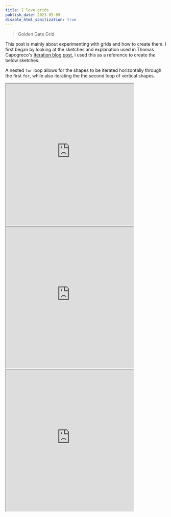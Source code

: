 ```yaml
---
title: I love grids
publish_date: 2023-05-09
disable_html_sanitization: true
---
```

> Golden Gate Grid

This post is mainly about experimenting with grids and how to create them.  I first began by looking at the sketches and explanation used in Thomas Capogreco's [Iteration blog post](http://thomas.capogre.co/rmit/ccs/2022/08/21/iteration.html), i used this as a reference to create the below sketches.

A nested `for` loop allows for the shapes to be iterated horizontally through the first `for`, while also iterating the the second loop of vertical shapes. 

<iframe width = "400" height = "442" src="https://editor.p5js.org/kirstinmeows/full/iry00jlzh"></iframe>
<iframe width = "400" height = "442" src="https://editor.p5js.org/kirstinmeows/full/mfFFHnYOQ"></iframe> 
<iframe width = "400" height = "442" src="https://editor.p5js.org/kirstinmeows/full/1mtWpofea"></iframe>